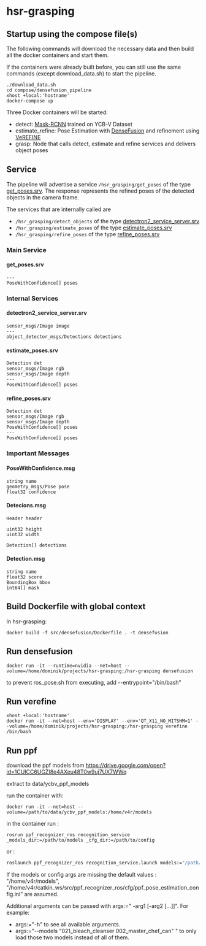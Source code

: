 # hsr-grasping

## Startup using the compose file(s)

The following commands will download the necessary data and then build all the docker containers and start them. 

If the containers were already built before, you can still use the same commands (except download_data.sh) to start the pipeline. 

```
./download_data.sh
cd compose/densefusion_pipeline
xhost +local:'hostname'
docker-compose up
```
Three Docker containers will be started:
- detect: [Mask-RCNN](https://github.com/matterport/Mask_RCNN) trained on YCB-V Dataset
- estimate_refine: Pose Estimation with [DenseFusion](https://github.com/j96w/DenseFusion) and refinement using [VeREFINE](https://github.com/dornik/verefine)
- grasp: Node that calls detect, estimate and refine services and delivers object poses
 
## Service 
The pipeline will advertise a service ```/hsr_grasping/get_poses``` of the type [get_poses.srv](https://github.com/v4r-tuwien/object_detector_msgs/blob/main/srv/get_poses.srv). The response represents the refined poses of the detected objects in the camera frame.

The services that are internally called are 
- ```/hsr_grasping/detect_objects``` of the type [detectron2_service_server.srv](https://github.com/v4r-tuwien/object_detector_msgs/blob/main/srv/detectron2_service_server.srv) 
- ```/hsr_grasping/estimate_poses``` of the type [estimate_poses.srv](https://github.com/v4r-tuwien/object_detector_msgs/blob/main/srv/estimate_poses.srv) 
- ```/hsr_grasping/refine_poses``` of the type [refine_poses.srv](https://github.com/v4r-tuwien/object_detector_msgs/blob/main/srv/refine_poses.srv)

### Main Service
#### get_poses.srv
```
---
PoseWithConfidence[] poses
```
### Internal Services
#### detectron2_service_server.srv
```
sensor_msgs/Image image
---
object_detector_msgs/Detections detections
```

#### estimate_poses.srv
```
Detection det
sensor_msgs/Image rgb
sensor_msgs/Image depth
---
PoseWithConfidence[] poses
```

#### refine_poses.srv
```
Detection det
sensor_msgs/Image rgb
sensor_msgs/Image depth
PoseWithConfidence[] poses
---
PoseWithConfidence[] poses
```

### Important Messages
#### PoseWithConfidence.msg
```
string name
geometry_msgs/Pose pose
float32 confidence
```

#### Detecions.msg
```
Header header

uint32 height
uint32 width

Detection[] detections
```

#### Detection.msg
```
string name
float32 score
BoundingBox bbox
int64[] mask
```

## Build Dockerfile with global context

In hsr-grasping:

`docker build -f src/densefusion/Dockerfile . -t densefusion`

## Run densefusion
`docker run -it --runtime=nvidia --net=host --volume=/home/dominik/projects/hsr-grasping:/hsr-grasping densefusion`

to prevent ros_pose.sh from executing, add --entrypoint="/bin/bash"

## Run verefine
`xhost +local:'hostname'` \
`docker run -it --net=host --env='DISPLAY' --env='QT_X11_NO_MITSHM=1' --volume=/home/dominik/projects/hsr-grasping:/hsr-grasping verefine /bin/bash`

## Run ppf

download the ppf models from https://drive.google.com/open?id=1CUICC6UGZI8e4AXeu48T0w9uj7UX7WWq

extract to data/ycbv_ppf_models

run the container with:

`docker run -it --net=host --volume=/path/to/data/ycbv_ppf_models:/home/v4r/models`

in the container run :

`rosrun ppf_recognizer_ros recognition_service _models_dir:=/path/to/models _cfg_dir:=/path/to/config`

or :

```bash
roslaunch ppf_recognizer_ros recognition_service.launch models:="/path/to/ppf/models" config:="/path/to/config.ini"
```

If the models or config args are missing the default values : "/home/v4r/models", "/home/v4r/catkin_ws/src/ppf_recognizer_ros/cfg/ppf_pose_estimation_config.ini" are assumed.

Additional arguments can be passed with args:=" -arg1 [-arg2 [...]]".
For example:

- args:="-h" to see all available arguments.
- args:="--models \"021_bleach_cleanser 002_master_chef_can\" " to only load those two models instead of all of them.

